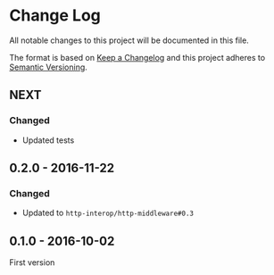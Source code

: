 # Change Log
All notable changes to this project will be documented in this file.

The format is based on [Keep a Changelog](http://keepachangelog.com/) 
and this project adheres to [Semantic Versioning](http://semver.org/).

## NEXT

### Changed

* Updated tests

## 0.2.0 - 2016-11-22

### Changed

* Updated to `http-interop/http-middleware#0.3`

## 0.1.0 - 2016-10-02

First version
